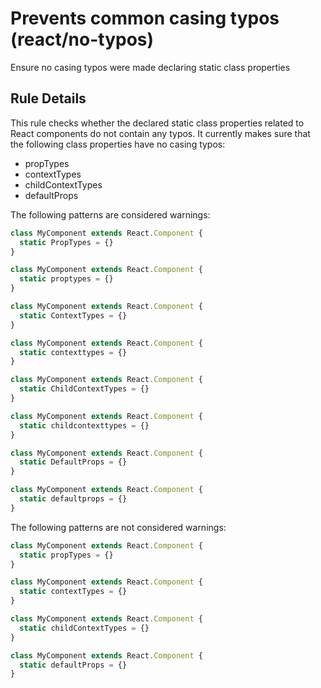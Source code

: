 # Prevents common casing typos (react/no-typos)

Ensure no casing typos were made declaring static class properties

## Rule Details

This rule checks whether the declared static class properties related to React components
do not contain any typos. It currently makes sure that the following class properties have
no casing typos:

* propTypes
* contextTypes
* childContextTypes
* defaultProps

The following patterns are considered warnings:

```js
class MyComponent extends React.Component {
  static PropTypes = {}
}

class MyComponent extends React.Component {
  static proptypes = {}
}

class MyComponent extends React.Component {
  static ContextTypes = {}
}

class MyComponent extends React.Component {
  static contexttypes = {}
}

class MyComponent extends React.Component {
  static ChildContextTypes = {}
}

class MyComponent extends React.Component {
  static childcontexttypes = {}
}

class MyComponent extends React.Component {
  static DefaultProps = {}
}

class MyComponent extends React.Component {
  static defaultprops = {}
}
```

The following patterns are not considered warnings:

```js
class MyComponent extends React.Component {
  static propTypes = {}
}

class MyComponent extends React.Component {
  static contextTypes = {}
}

class MyComponent extends React.Component {
  static childContextTypes = {}
}

class MyComponent extends React.Component {
  static defaultProps = {}
}
```

